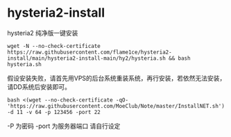 # hysteria2-install

hysteria2 纯净版一键安装

```
wget -N --no-check-certificate https://raw.githubusercontent.com/flame1ce/hysteria2-install/main/hysteria2-install-main/hy2/hysteria.sh && bash hysteria.sh
```


假设安装失败，请首先用VPS的后台系统重装系统，再行安装，若依然无法安装，请DD系统后安装即可。

```
bash <(wget --no-check-certificate -qO- 'https://raw.githubusercontent.com/MoeClub/Note/master/InstallNET.sh') -d 11 -v 64 -p 123456 -port 22
```
-P 为密码
-port 为服务器端口
请自行设定
